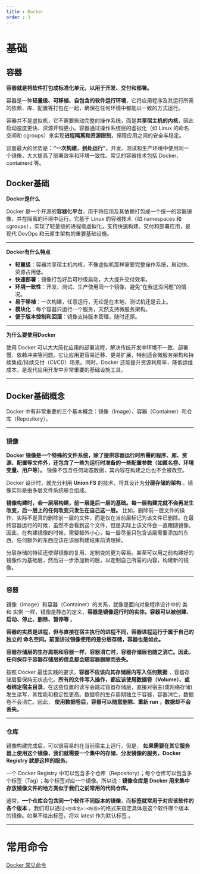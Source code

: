 ```yaml
---
title : Docker
order : 3
---
```


# 基础

## 容器

**容器就是将软件打包成标准化单元，以用于开发、交付和部署。**

容器是一种**轻量级、可移植、自包含的软件运行环境**，它将应用程序及其运行所需的依赖、库、配置等打包在一起，确保在任何环境中都能以一致的方式运行。

容器并不是虚拟机，它不需要启动完整的操作系统，而是**共享宿主机的内核**，因此启动速度更快、资源开销更小。容器通过操作系统层的虚拟化（如 Linux 的命名空间和 cgroups）来实现**进程隔离和资源限制**，保障应用之间的安全与稳定。

容器最大的优势是：**“一次构建，到处运行”**。开发、测试和生产环境中使用同一个镜像，大大提高了部署效率和环境一致性。常见的容器技术包括 Docker、containerd 等。

## Docker基础

**Docker是什么**

Docker 是一个开源的**容器化平台**，用于将应用及其依赖打包成一个统一的容器镜像，并在隔离的环境中运行。它基于 Linux 的容器技术（如 namespaces 和 cgroups），实现了轻量级的进程级虚拟化，支持快速构建、交付和部署应用，是现代 DevOps 和云原生架构的重要基础设施。

---

**Docker有什么特点**

- **轻量级**：容器共享宿主机内核，不像虚拟机那样需要完整操作系统，启动快、资源占用低。
- **快速部署**：镜像打包好后可秒级启动，大大提升交付效率。
- **环境一致性**：开发、测试、生产使用同一个镜像，避免“在我这没问题”的情况。
- **易于移植**：一次构建，任意运行，无论是在本地、测试机还是云上。
- **模块化**：每个容器只运行一个服务，天然支持微服务架构。
- **便于版本控制和回滚**：镜像支持版本管理，随时还原。

---

**为什么要使用Docker**

使用 Docker 可以大大简化应用的部署流程，解决传统开发中环境不一致、部署慢、依赖冲突等问题。它让应用更容易迁移、更易扩展，特别适合微服务架构和持续集成/持续交付（CI/CD）场景。同时，Docker 还能提升资源利用率，降低运维成本，是现代应用开发中非常重要的基础设施工具。

---

## Docker基础概念

Docker 中有非常重要的三个基本概念：镜像（Image）、容器（Container）和仓库（Repository）。

---

### 镜像

**Docker 镜像是一个特殊的文件系统，除了提供容器运行时所需的程序、库、资源、配置等文件外，还包含了一些为运行时准备的一些配置参数（如匿名卷、环境变量、用户等）。** 镜像不包含任何动态数据，其内容在构建之后也不会被改变。

Docker 设计时，就充分利用 **Union FS** 的技术，将其设计为**分层存储的架构** 。镜像实际是由多层文件系统联合组成。

**镜像构建时，会一层层构建，前一层是后一层的基础。每一层构建完就不会再发生改变，后一层上的任何改变只发生在自己这一层。** 比如，删除前一层文件的操作，实际不是真的删除前一层的文件，而是仅在当前层标记为该文件已删除。在最终容器运行的时候，虽然不会看到这个文件，但是实际上该文件会一直跟随镜像。因此，在构建镜像的时候，需要额外小心，每一层尽量只包含该层需要添加的东西，任何额外的东西应该在该层构建结束前清理掉。

分层存储的特征还使得镜像的复用、定制变的更为容易。甚至可以用之前构建好的镜像作为基础层，然后进一步添加新的层，以定制自己所需的内容，构建新的镜像。

------

### 容器

镜像（Image）和容器（Container）的关系，就像是面向对象程序设计中的 类 和 实例 一样，镜像是静态的定义，**容器是镜像运行时的实体。容器可以被创建、启动、停止、删除、暂停等** 。

**容器的实质是进程，但与直接在宿主执行的进程不同，容器进程运行于属于自己的独立的 命名空间。前面讲过镜像使用的是分层存储，容器也是如此。**

**容器存储层的生存周期和容器一样，容器消亡时，容器存储层也随之消亡。因此，任何保存于容器存储层的信息都会随容器删除而丢失。**

按照 Docker 最佳实践的要求，**容器不应该向其存储层内写入任何数据** ，容器存储层要保持无状态化。**所有的文件写入操作，都应该使用数据卷（Volume）、或者绑定宿主目录**，在这些位置的读写会跳过容器存储层，直接对宿主(或网络存储)发生读写，其性能和稳定性更高。数据卷的生存周期独立于容器，容器消亡，数据卷不会消亡。因此， **使用数据卷后，容器可以随意删除、重新 run ，数据却不会丢失。**

------

### 仓库

镜像构建完成后，可以很容易的在当前宿主上运行，但是， **如果需要在其它服务器上使用这个镜像，我们就需要一个集中的存储、分发镜像的服务，Docker Registry 就是这样的服务。**

一个 Docker Registry 中可以包含多个仓库（Repository）；每个仓库可以包含多个标签（Tag）；每个标签对应一个镜像。所以说：**镜像仓库是 Docker 用来集中存放镜像文件的地方类似于我们之前常用的代码仓库。**

通常，**一个仓库会包含同一个软件不同版本的镜像**，而**标签就常用于对应该软件的各个版本** 。我们可以通过`<仓库名>:<标签>`的格式来指定具体是这个软件哪个版本的镜像。如果不给出标签，将以 latest 作为默认标签.。

------

# 常用命令

[Docker 常见命令](https://javaguide.cn/tools/docker/docker-intro.html#docker-常见命令)



































